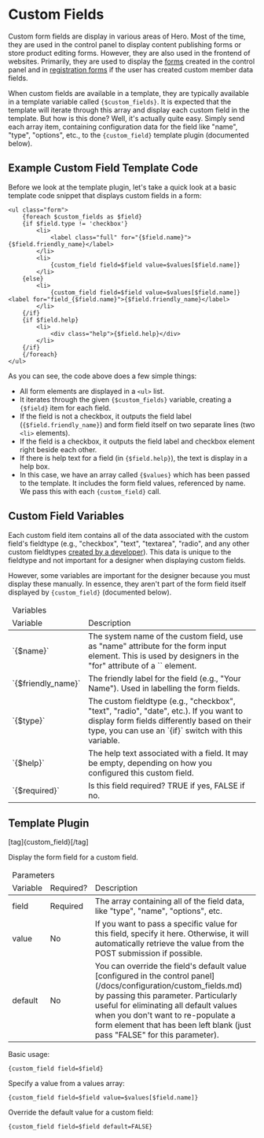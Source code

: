 # Custom Fields

Custom form fields are display in various areas of Hero.  Most of the time, they are used in the control panel to display content publishing forms or store product editing forms.  However, they are also used in the frontend of websites.  Primarily, they are used to display the [forms](/docs/publishing/forms.md) created in the control panel and in [registration forms](/docs/designers/reference/members.md) if the user has created custom member data fields.

When custom fields are available in a template, they are typically available in a template variable called `{$custom_fields}`.  It is expected that the template will iterate through this array and display each custom field in the template.  But how is this done?  Well, it's actually quite easy.  Simply send each array item, containing configuration data for the field like "name", "type", "options", etc., to the `{custom_field}` template plugin (documented below).

## Example Custom Field Template Code

Before we look at the template plugin, let's take a quick look at a basic template code snippet that displays custom fields in a form:

```
<ul class="form">
	{foreach $custom_fields as $field}
	{if $field.type != 'checkbox'}
		<li>
			<label class="full" for="{$field.name}">{$field.friendly_name}</label>
		</li>
		<li>
			{custom_field field=$field value=$values[$field.name]}
		</li>
	{else}
		<li>
			{custom_field field=$field value=$values[$field.name]} <label for="field_{$field.name}">{$field.friendly_name}</label>
		</li>
	{/if}
	{if $field.help}
		<li>
			<div class="help">{$field.help}</div>
		</li>
	{/if}
	{/foreach}
</ul>
```

As you can see, the code above does a few simple things:

* All form elements are displayed in a `<ul>` list.
* It iterates through the given `{$custom_fields}` variable, creating a `{$field}` item for each field.
* If the field is not a checkbox, it outputs the field label (`{$field.friendly_name}`) and form field itself on two separate lines (two `<li>` elements).
* If the field is a checkbox, it outputs the field label and checkbox element right beside each other.
* If there is help text for a field (in `{$field.help}`), the text is display in a help box.
* In this case, we have an array called `{$values}` which has been passed to the template.  It includes the form field values, referenced by name.  We pass this with each `{custom_field}` call.

## Custom Field Variables

Each custom field item contains all of the data associated with the custom field's fieldtype (e.g., "checkbox", "text", "textarea", "radio", and any other custom fieldtypes [created by a developer](/docs/developers/forms.md)).  This data is unique to the fieldtype and not important for a designer when displaying custom fields.

However, some variables are important for the designer because you must display these manually.  In essence, they aren't part of the form field itself displayed by `{custom_field}` (documented below).

<table>
	<thead>
		<tr class="title">
			<td colspan="3">Variables</td>
		</tr>
		<tr>
			<td class="variable_name">Variable</td>
			<td class="variable_description">Description</td>
		</tr>
	</thead>
	<tbody>
		<tr>
			<td>`{$name}`</td>
			<td>The system name of the custom field, use as "name" attribute for the form input element.  This is used by designers in the "for" attribute of a `<label>` element.</td>
		</tr>
		<tr>
			<td>`{$friendly_name}`</td>
			<td>The friendly label for the field (e.g., "Your Name").  Used in labelling the form fields.</td>
		</tr>
		<tr>
			<td>`{$type}`</td>
			<td>The custom fieldtype (e.g., "checkbox", "text", "radio", "date", etc.).  If you want to display form fields differently based on their type, you can use an `{if}` switch with this variable.</td>
		</tr>
		<tr>
			<td>`{$help}`</td>
			<td>The help text associated with a field.  It may be empty, depending on how you configured this custom field.</td>
		</tr>
		<tr>
			<td>`{$required}`</td>
			<td>Is this field required?  TRUE if yes, FALSE if no.</td>
		</tr>
	</tbody>
</table>

## Template Plugin

[tag]{custom_field}[/tag]

Display the form field for a custom field.

<table>
	<thead>
		<tr class="title">
			<td colspan="3">Parameters</td>
		</tr>
		<tr>
			<td class="parameter_name">Variable</td>
			<td class="is_required">Required?</td>
			<td class="parameter_description">Description</td>
		</tr>
	</thead>
	<tbody>
		<tr>
			<td>field</td>
			<td>Required</td>
			<td>The array containing all of the field data, like "type", "name", "options", etc.</td>
		</tr>
		<tr>
			<td>value</td>
			<td>No</td>
			<td>If you want to pass a specific value for this field, specify it here.  Otherwise, it will automatically retrieve the value from the POST submission if possible.</td>
		</tr>
		<tr>
			<td>default</td>
			<td>No</td>
			<td>You can override the field's default value [configured in the control panel](/docs/configuration/custom_fields.md) by passing this parameter.  Particularly useful for eliminating all default values when you don't want to re-populate a form element that has been left blank (just pass "FALSE" for this parameter).</td>
		</tr>
	</tbody>
</table>

Basic usage:

```
{custom_field field=$field}
```

Specify a value from a values array:

```
{custom_field field=$field value=$values[$field.name]}
```

Override the default value for a custom field:

```
{custom_field field=$field default=FALSE}
```